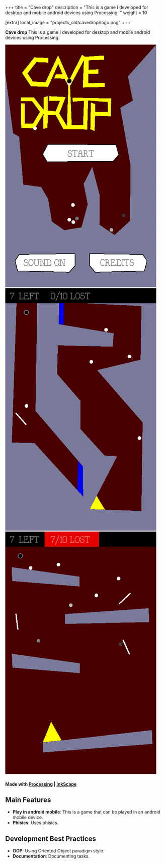 +++
title = "Cave drop"
description = "This is a game I developed for desktop and mobile android devices using Processing. "
weight = 10

[extra]
local_image = "projects_old/cavedrop/logo.png"
+++

**Cave drop** This is a game I developed for desktop and mobile android devices using Processing.

![Cave drop 1](./screenshot1.png)
![Cave drop 2](./screenshot2.png)
![Cave drop 3](./screenshot3.png)

#### Made with [Processing](https://processing.org/) | [InkScape](https://www.inkscape.org/)

## Main Features

- **Play in android mobile**: This is a game that can be played in an android mobile device.
- **Phisics**: Uses phisics.

## Development Best Practices

- **OOP**: Using Oriented Object paradigm style.
- **Documentation**: Documenting tasks.
